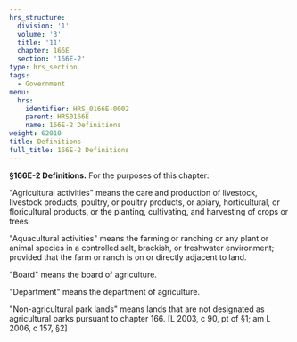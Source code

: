 ```yaml
---
hrs_structure:
  division: '1'
  volume: '3'
  title: '11'
  chapter: 166E
  section: '166E-2'
type: hrs_section
tags:
  - Government
menu:
  hrs:
    identifier: HRS_0166E-0002
    parent: HRS0166E
    name: 166E-2 Definitions
weight: 62010
title: Definitions
full_title: 166E-2 Definitions
---
```

**§166E-2 Definitions.** For the purposes of this chapter:

"Agricultural activities" means the care and production of livestock, livestock products, poultry, or poultry products, or apiary, horticultural, or floricultural products, or the planting, cultivating, and harvesting of crops or trees.

"Aquacultural activities" means the farming or ranching or any plant or animal species in a controlled salt, brackish, or freshwater environment; provided that the farm or ranch is on or directly adjacent to land.

"Board" means the board of agriculture.

"Department" means the department of agriculture.

"Non-agricultural park lands" means lands that are not designated as agricultural parks pursuant to chapter 166\. [L 2003, c 90, pt of §1; am L 2006, c 157, §2]